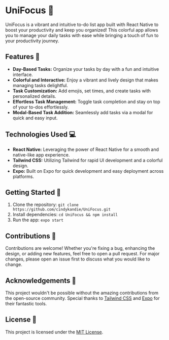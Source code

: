 # UniFocus 🚀

UniFocus is a vibrant and intuitive to-do list app built with React Native to boost your productivity and keep you organized! This colorful app allows you to manage your daily tasks with ease while bringing a touch of fun to your productivity journey.

## Features 🌟

- **Day-Based Tasks:** Organize your tasks by day with a fun and intuitive interface.
- **Colorful and Interactive:** Enjoy a vibrant and lively design that makes managing tasks delightful.
- **Task Customization:** Add emojis, set times, and create tasks with personalized details.
- **Effortless Task Management:** Toggle task completion and stay on top of your to-dos effortlessly.
- **Modal-Based Task Addition:** Seamlessly add tasks via a modal for quick and easy input.

## Technologies Used 💻

- **React Native:** Leveraging the power of React Native for a smooth and native-like app experience.
- **Tailwind CSS:** Utilizing Tailwind for rapid UI development and a colorful design.
- **Expo:** Built on Expo for quick development and easy deployment across platforms.

## Getting Started 🚀

1. Clone the repository: `git clone https://github.com/cindykandie/UniFocus.git`
2. Install dependencies: `cd UniFocus && npm install`
3. Run the app: `expo start`

## Contributions 🤝

Contributions are welcome! Whether you're fixing a bug, enhancing the design, or adding new features, feel free to open a pull request. For major changes, please open an issue first to discuss what you would like to change.

## Acknowledgements 🙌

This project wouldn't be possible without the amazing contributions from the open-source community. Special thanks to [Tailwind CSS](https://tailwindcss.com/) and [Expo](https://expo.dev/) for their fantastic tools.

## License 📝

This project is licensed under the [MIT License](https://opensource.org/license/mit/).
